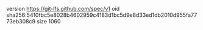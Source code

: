 version https://git-lfs.github.com/spec/v1
oid sha256:5410fbc5e8028b4602959c4183d1bc5d9e8d33ed1db2010d955fa7773eb308c9
size 1060
